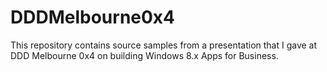 DDDMelbourne0x4
===============

This repository contains source samples from a presentation that I gave at DDD Melbourne 0x4 on building Windows 8.x Apps for Business.
